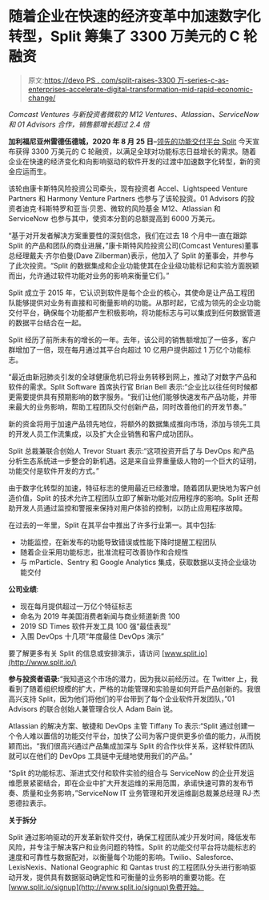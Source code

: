 # 随着企业在快速的经济变革中加速数字化转型，Split 筹集了 3300 万美元的 C 轮融资

> 原文:[https://devo PS . com/split-raises-3300 万-series-c-as-enterprises-accelerate-digital-transformation-mid-rapid-economic-change/](https://devops.com/split-raises-33-million-series-c-as-enterprises-accelerate-digital-transformation-amid-rapid-economic-change/)

*Comcast Ventures 与新投资者微软的 M12 Ventures、Atlassian、ServiceNow 和 01 Advisors 合作，销售额增长超过 2.4 倍*

**加利福尼亚州雷德伍德城，2020 年 8 月 25 日**–[领先的功能交付平台 Split](http://www.split.io/) 今天宣布获得 3300 万美元的 C 轮融资，以满足全球对功能标志日益增长的需求。随着企业在快速的经济变化和向影响驱动的软件开发的过渡中加速数字化转型，新的资金应运而生。

该轮由康卡斯特风险投资公司牵头，现有投资者 Accel、Lightspeed Venture Partners 和 Harmony Venture Partners 也参与了该轮投资。01 Advisors 的投资者迪克·科斯特罗和亚当·贝恩、微软的风险基金 M12、Atlassian 和 ServiceNow 也参与其中，使资本分割的总额提高到 6000 万美元。

“基于对开发者解决方案重要性的深刻信念，我们在过去 18 个月中一直在跟踪 Split 的产品和团队的商业进展，”康卡斯特风险投资公司(Comcast Ventures)董事总经理戴夫·齐尔伯曼(Dave Zilberman)表示，他加入了 Split 的董事会，并参与了此次投资。“Split 的数据集成和企业功能使其在企业级功能标记和实验方面脱颖而出，允许通过软件功能对业务的影响来衡量它们。”

Split 成立于 2015 年，它认识到软件是每个企业的核心，其使命是让产品工程团队能够提供对业务有直接和可衡量影响的功能。从那时起，它成为领先的企业功能交付平台，确保每个功能都产生积极影响，将功能标志与可以集成到任何数据管道的数据平台结合在一起。

Split 经历了前所未有的增长的一年。去年，该公司的销售额增加了一倍多，客户群增加了一倍，现在每月通过其平台向超过 10 亿用户提供超过 1 万亿个功能标志。

“最近由新冠肺炎引发的全球健康危机已将业务转移到网上，推动了对数字产品和软件的需求。Split Software 首席执行官 Brian Bell 表示:“企业比以往任何时候都更需要提供具有预期影响的数字服务。“我们让他们能够快速发布产品功能，并带来最大的业务影响，帮助工程团队交付创新产品，同时改善他们的开发节奏。”

新的资金将用于加速产品领先地位，将额外的数据集成推向市场，添加与领先工具的开发人员工作流集成，以及扩大企业销售和客户成功团队。

Split 总裁兼联合创始人 Trevor Stuart 表示:“这项投资开启了与 DevOps 和产品分析生态系统进一步整合的新机遇。这是来自业界重量级人物的一个巨大的证明，功能交付是软件开发的方式。”

由于数字化转型的加速，特征标志的使用最近已经激增。随着团队更快地为客户创造价值，Split 的技术允许工程团队立即了解新功能对应用程序的影响。Split 还帮助开发人员通过监控和警报来保持对用户体验的控制，以防止应用程序故障。

在过去的一年里，Split 在其平台中推出了许多行业第一。其中包括:

*   功能监控，在新发布的功能导致错误或性能下降时提醒工程团队
*   随着企业采用功能标志，批准流程可改善协作和合规性
*   与 mParticle、Sentry 和 Google Analytics 集成，获取数据以支持企业级功能交付

**公司业绩**:

*   现在每月提供超过一万亿个特征标志
*   命名为 2019 年美国消费者新闻与商业频道新贵 100
*   2019 SD Times 软件开发工具 100 强“最佳表现”
*   入围 DevOps 十几项“年度最佳 DevOps 演示”

要了解更多有关 Split 的信息或安排演示，请访问 [](http://www.split.io/) [www.split.io](http://www.split.io/)

**参与投资者语录:**“我知道这个市场的潜力，因为我以前经历过。在 Twitter 上，我看到了随着组织规模的扩大，严格的功能管理和实验是如何开启产品创新的。我很高兴支持 Split，因为他们将他们的平台带到了每个企业软件开发团队，”01 Advisors 的联合创始人兼管理合伙人 Adam Bain 说。

Atlassian 的解决方案、敏捷和 DevOps 主管 Tiffany To 表示:“Split 通过创建一个令人难以置信的功能交付平台，加快了公司为客户提供更多价值的能力，从而脱颖而出。“我们很高兴通过产品集成加深与 Split 的合作伙伴关系，这样软件团队就可以在他们的 DevOps 工具链中无缝地使用我们的产品。”

“Split 的功能标志、渐进式交付和软件实验的组合与 ServiceNow 的企业开发运维愿景紧密结合，即在企业中扩大开发运维的采用范围，承诺快速可靠的发布节奏、质量和业务影响，”ServiceNow IT 业务管理和开发运维副总裁兼总经理 RJ·杰恩德拉表示。

**关于拆分**

Split 通过影响驱动的开发革新软件交付，确保工程团队减少开发时间，降低发布风险，并专注于解决客户和业务问题的特性。Split 的功能交付平台将功能标志的速度和可靠性与数据配对，以衡量每个功能的影响。Twilio、Salesforce、LexisNexis、National Geographic 和 Qantas trust 的工程团队分头进行影响驱动开发，提供具有数据驱动确定性和可衡量的业务影响的重要功能。在[www.split.io/signup](http://www.split.io/signup)免费开始。